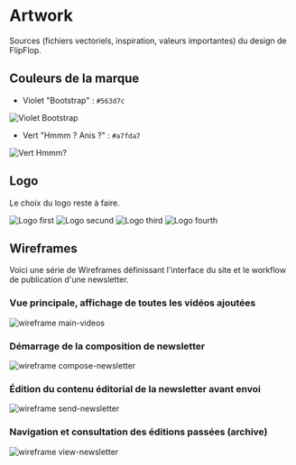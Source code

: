 Artwork
=======

Sources (fichiers vectoriels, inspiration, valeurs importantes) du design de FlipFlop.

## Couleurs de la marque

- Violet "Bootstrap" : `#563d7c`

![Violet Bootstrap](http://placehold.it/100/563d7c/ffffff)

- Vert "Hmmm ? Anis ?" : `#a7fda7`

![Vert Hmmm?](http://placehold.it/100/a7fda7/ffffff)

## Logo

Le choix du logo reste à faire.

![Logo first](https://raw.github.com/FlipFlopWeekly/Artwork/master/logo/raster/first.png)
![Logo secund](https://raw.github.com/FlipFlopWeekly/Artwork/master/logo/raster/secund.png)
![Logo third](https://raw.github.com/FlipFlopWeekly/Artwork/master/logo/raster/third.png)
![Logo fourth](https://raw.github.com/FlipFlopWeekly/Artwork/master/logo/raster/fourth.png)

## Wireframes

Voici une série de Wireframes définissant l'interface du site et le workflow de publication d'une newsletter.

### Vue principale, affichage de toutes les vidéos ajoutées

![wireframe main-videos](https://raw.github.com/FlipFlopWeekly/Artwork/master/wireframes/main-videos.png)

### Démarrage de la composition de newsletter

![wireframe compose-newsletter](https://raw.github.com/FlipFlopWeekly/Artwork/master/wireframes/compose-newsletter.png)

### Édition du contenu éditorial de la newsletter avant envoi

![wireframe send-newsletter](https://raw.github.com/FlipFlopWeekly/Artwork/master/wireframes/send-newsletter.png)

### Navigation et consultation des éditions passées (archive)

![wireframe view-newsletter](https://raw.github.com/FlipFlopWeekly/Artwork/master/wireframes/view-newsletter.png)

